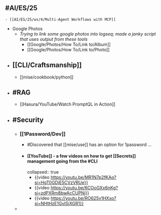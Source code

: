 ## #AI/ES/25
	- [[AI/ES/25/ws/4/Multi-Agent Workflows with MCP]]
- Google Photos
	- *Trying to link some google photos into logseq; made a janky script that uses output from these tools*
		- [[Google/Photos/How To/Link to/Album]]
		- [[Google/Photos/How To/Link to/Photo]]
- ## [[CLI/Craftsmanship]]
	- [[mise/cookbook/python]]
- ## #RAG
	- [[Hasura/YouTube/Watch PromptQL in Action]]
- ## #Security
	- ### [[1Password/Dev]]
		- #Discovered that [[mise/use]] has an option for 1password ...
		- #### [[YouTube]] - a few videos on how to get [[Secrets]] management going from the #CLI
		  collapsed:: true
			- {{video https://youtu.be/MR1N7p2fKAo?si=HgT0GDjE5CVzVRUe}}
			- {{video https://youtu.be/6COoGXx6nKg?si=zdPXRm8bwAcCUPNj}}
			- {{video https://youtu.be/RO625v1HXxo?si=NHtHzE1GvISjXGR1}}
	-